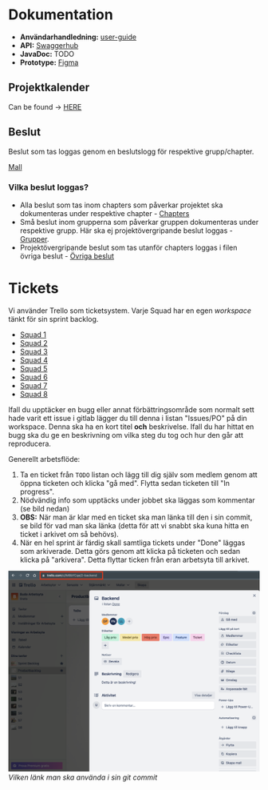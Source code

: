 # Dokumentation


* **Användarhandledning:** [user-guide](/user-guide)
* **API:** [Swaggerhub](https://app.swaggerhub.com/apis-docs/Calzone/PvtOpenApi/1.0.0)
* **JavaDoc:** TODO
* **Prototype:** [Figma](https://www.figma.com/file/64zymyGJSp7BuQthnOhvMt/PVT?node-id=447%3A2536&t=Itsg7Erptg72Tts5-1)

## Projektkalender
Can be found -> [HERE](https://docs.google.com/spreadsheets/d/109tNRiRW9tyxdab9B4ap0jj3ZXgl275GzOLMBALoqUw/edit?usp=sharing)

## Beslut
Beslut som tas loggas genom en beslutslogg för respektive grupp/chapter.

[Mall](/Mallar/beslut.md)

### Vilka beslut loggas?
- Alla beslut som tas inom chapters som påverkar projektet ska dokumenteras under respektive chapter - [Chapters](/Chapters)
- Små beslut inom grupperna som påverkar gruppen dokumenteras under respektive grupp. Här ska ej projektövergripande beslut loggas - [Grupper](/Grupper).
- Projektövergripande beslut som tas utanför chapters loggas i filen övriga beslut - [Övriga beslut](/övriga_beslut.md)


# Tickets

Vi använder Trello som ticketsystem. Varje Squad har en egen *workspace* tänkt för sin sprint backlog.

* [Squad 1](https://trello.com/invite/b/gIj8YCgc/ATTI3570c5be45c850c68155dda28a28247d0ECD7B73/s1)
* [Squad 2](https://trello.com/invite/b/Jz3lmqWW/ATTIcaddc49ffa8b79612214f66a3fe739ccFEDD2778/s2)
* [Squad 3](https://trello.com/invite/b/uFUITEAw/ATTI71055af22c2db8b327817871a2f1c28594CFDC2B/s3)
* [Squad 4](https://trello.com/invite/b/2lLkF0WT/ATTIadaf37218599026335cbaad6f62cfac0BBB8A87B/s4)
* [Squad 5](https://trello.com/invite/b/Eu3EMH67/ATTI3c74d0c72a9473f36bfb4b2fccb64bdaB6C95EBE/s5)
* [Squad 6](https://trello.com/invite/b/NrosMr70/ATTIffb979fe8d745a3d894098d7d3039122BB2D35CA/s6)
* [Squad 7](https://trello.com/invite/b/EFys1SlW/ATTIcb558a4852cfbdf0fcd99cf5ac2a665535BF21FA/s7)
* [Squad 8](https://trello.com/invite/b/Phbgoxtd/ATTI44e9d2c1d31680f1fc304edf652ab43438FE10C4/s8)


Ifall du upptäcker en bugg eller annat förbättringsområde som normalt sett hade varit ett issue i gitlab lägger du till denna i listan "Issues/PO" på din workspace. Denna ska ha en kort titel **och** beskrivelse. Ifall du har hittat en bugg ska du ge en beskrivning om vilka steg du tog och hur den går att reproducera. 


Generellt arbetsflöde:

1. Ta en ticket från `TODO` listan och lägg till dig själv som medlem genom att öppna ticketen och klicka "gå med". Flytta sedan ticketen till "In progress".
2.  Nödvändig info som upptäcks under jobbet ska läggas som kommentar (se bild nedan)
3. **OBS:** När man är klar med en ticket ska man länka till den i sin commit, se bild för vad man ska länka (detta för att vi snabbt ska kuna hitta en ticket i arkivet om så behövs).
4. När en hel sprint är färdig skall samtliga tickets under "Done" läggas som arkiverade. Detta görs genom att klicka på ticketen och sedan klicka på "arkivera". Detta flyttar ticken från eran arbetsyta till arkivet.

![Vilken länk man ska använda i sin commit](images/link-to-ticket.png)
*Vilken länk man ska använda i sin git commit*



